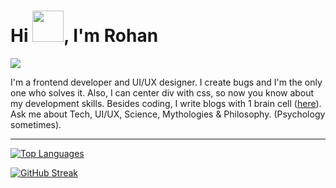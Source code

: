 <h1>Hi <img src="Data/wave.gif" width=50 >, I'm Rohan</h1>

![](https://komarev.com/ghpvc/?username=rohan-kiratsata&color=green)

<!-- **I'm a frontend web developer and coding enthusiast.** -->

I'm a frontend developer and UI/UX designer. I create bugs and I'm the only one who solves it. Also, I can center div with css, so now you know about my development skills. Besides coding, I write blogs with 1 brain cell ([here](https://rohankiratsata.xyz)). Ask me about Tech, UI/UX, Science, Mythologies & Philosophy. (Psychology sometimes).


<!-- - Currently Learning **MongoDB & DSA**
- My Skills are **Frontend Development, UI/UX Desiging, JavaScript, Java**
- Reach me at **kiratsatarohan@gmail.com** -->
<!-- - Read my blogs at **[]** -->

<!-- ### Around the Web &#127760;

[![INSTA](Data/instagram.svg)](https://instagram.com/rohan14.io) [![DEV.TO](Data/devBlog.svg)](https://dev.to/rohankiratsata) [![LINKEDIN](Data/linkedin.svg)](https://www.linkedin.com/in/rohankiratsata/) -->

---
[![Top Languages](https://github-readme-stats.vercel.app/api/top-langs/?username=rohan-kiratsata&layout=compact)](https://github.com/anuraghazra/github-readme-stats)



[![GitHub Streak](https://github-readme-streak-stats.herokuapp.com/?user=rohan-kiratsata)](https://git.io/streak-stats)


<!-- GH Trophies -->
<!-- [![trophy](https://github-profile-trophy.vercel.app/?username=rohan-kiratsata&theme=onedark)](https://github.com/ryo-ma/github-profile-trophy) -->
